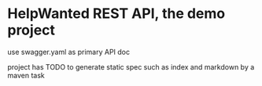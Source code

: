# HelpWanted REST API, the demo project

use swagger.yaml as primary API doc

project has TODO to generate static spec such as index and markdown by a maven task
